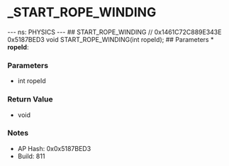 # _START_ROPE_WINDING

--- ns: PHYSICS --- ## START_ROPE_WINDING  // 0x1461C72C889E343E 0x5187BED3 void START_ROPE_WINDING(int ropeId);   ## Parameters * **ropeId**:

### Parameters
* int ropeId

### Return Value
* void

### Notes
* AP Hash: 0x0x5187BED3
* Build: 811

